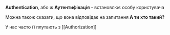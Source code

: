 **Authentication**, або ж **Аутентифікація** - встановлює особу користувача

Можна також сказати, що вона відповідає на запитання **А ти хто такий?**

У нас часто її плутають з [[Authorization]]